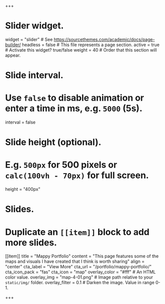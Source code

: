 +++
# Slider widget.
widget = "slider"  # See https://sourcethemes.com/academic/docs/page-builder/
headless = false  # This file represents a page section.
active = true  # Activate this widget? true/false
weight = 40  # Order that this section will appear.

# Slide interval.
# Use `false` to disable animation or enter a time in ms, e.g. `5000` (5s).
interval = false

# Slide height (optional).
# E.g. `500px` for 500 pixels or `calc(100vh - 70px)` for full screen.
height = "400px"

# Slides.
# Duplicate an `[[item]]` block to add more slides.

[[item]]
  title = "Mappy Portfolio"
  content = "This page features some of the maps and visuals I have created that I think is worth sharing"
  align = "center"
  cta_label = "View More"
  cta_url = "/portfolio/mappy-portfolio/"
  cta_icon_pack = "fas"
  cta_icon = "map"
  overlay_color = "#fff"  # An HTML color value.
  overlay_img = "map-4-01.png"  # Image path relative to your `static/img/` folder.
  overlay_filter = 0.1  # Darken the image. Value in range 0-1.

<style>
  a.carousel-control-prev, a.carousel-control-next {
    visibility: hidden;
  }
</style>
+++
